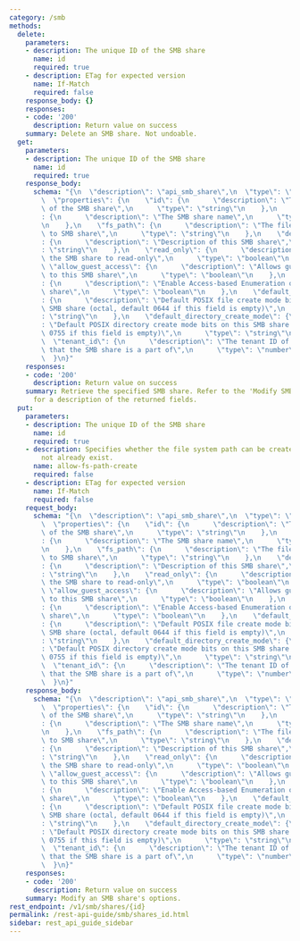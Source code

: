 ```yaml
---
category: /smb
methods:
  delete:
    parameters:
    - description: The unique ID of the SMB share
      name: id
      required: true
    - description: ETag for expected version
      name: If-Match
      required: false
    response_body: {}
    responses:
    - code: '200'
      description: Return value on success
    summary: Delete an SMB share. Not undoable.
  get:
    parameters:
    - description: The unique ID of the SMB share
      name: id
      required: true
    response_body:
      schema: "{\n  \"description\": \"api_smb_share\",\n  \"type\": \"object\",\n\
        \  \"properties\": {\n    \"id\": {\n      \"description\": \"The unique ID\
        \ of the SMB share\",\n      \"type\": \"string\"\n    },\n    \"share_name\"\
        : {\n      \"description\": \"The SMB share name\",\n      \"type\": \"string\"\
        \n    },\n    \"fs_path\": {\n      \"description\": \"The filesystem path\
        \ to SMB share\",\n      \"type\": \"string\"\n    },\n    \"description\"\
        : {\n      \"description\": \"Description of this SMB share\",\n      \"type\"\
        : \"string\"\n    },\n    \"read_only\": {\n      \"description\": \"Sets\
        \ the SMB share to read-only\",\n      \"type\": \"boolean\"\n    },\n   \
        \ \"allow_guest_access\": {\n      \"description\": \"Allows guest access\
        \ to this SMB share\",\n      \"type\": \"boolean\"\n    },\n    \"access_based_enumeration_enabled\"\
        : {\n      \"description\": \"Enable Access-based Enumeration on this SMB\
        \ share\",\n      \"type\": \"boolean\"\n    },\n    \"default_file_create_mode\"\
        : {\n      \"description\": \"Default POSIX file create mode bits on this\
        \ SMB share (octal, default 0644 if this field is empty)\",\n      \"type\"\
        : \"string\"\n    },\n    \"default_directory_create_mode\": {\n      \"description\"\
        : \"Default POSIX directory create mode bits on this SMB share (octal, default\
        \ 0755 if this field is empty)\",\n      \"type\": \"string\"\n    },\n  \
        \  \"tenant_id\": {\n      \"description\": \"The tenant ID of the tenant\
        \ that the SMB share is a part of\",\n      \"type\": \"number\"\n    }\n\
        \  }\n}"
    responses:
    - code: '200'
      description: Return value on success
    summary: Retrieve the specified SMB share. Refer to the 'Modify SMB share' method
      for a description of the returned fields.
  put:
    parameters:
    - description: The unique ID of the SMB share
      name: id
      required: true
    - description: Specifies whether the file system path can be created if it does
        not already exist.
      name: allow-fs-path-create
      required: false
    - description: ETag for expected version
      name: If-Match
      required: false
    request_body:
      schema: "{\n  \"description\": \"api_smb_share\",\n  \"type\": \"object\",\n\
        \  \"properties\": {\n    \"id\": {\n      \"description\": \"The unique ID\
        \ of the SMB share\",\n      \"type\": \"string\"\n    },\n    \"share_name\"\
        : {\n      \"description\": \"The SMB share name\",\n      \"type\": \"string\"\
        \n    },\n    \"fs_path\": {\n      \"description\": \"The filesystem path\
        \ to SMB share\",\n      \"type\": \"string\"\n    },\n    \"description\"\
        : {\n      \"description\": \"Description of this SMB share\",\n      \"type\"\
        : \"string\"\n    },\n    \"read_only\": {\n      \"description\": \"Sets\
        \ the SMB share to read-only\",\n      \"type\": \"boolean\"\n    },\n   \
        \ \"allow_guest_access\": {\n      \"description\": \"Allows guest access\
        \ to this SMB share\",\n      \"type\": \"boolean\"\n    },\n    \"access_based_enumeration_enabled\"\
        : {\n      \"description\": \"Enable Access-based Enumeration on this SMB\
        \ share\",\n      \"type\": \"boolean\"\n    },\n    \"default_file_create_mode\"\
        : {\n      \"description\": \"Default POSIX file create mode bits on this\
        \ SMB share (octal, default 0644 if this field is empty)\",\n      \"type\"\
        : \"string\"\n    },\n    \"default_directory_create_mode\": {\n      \"description\"\
        : \"Default POSIX directory create mode bits on this SMB share (octal, default\
        \ 0755 if this field is empty)\",\n      \"type\": \"string\"\n    },\n  \
        \  \"tenant_id\": {\n      \"description\": \"The tenant ID of the tenant\
        \ that the SMB share is a part of\",\n      \"type\": \"number\"\n    }\n\
        \  }\n}"
    response_body:
      schema: "{\n  \"description\": \"api_smb_share\",\n  \"type\": \"object\",\n\
        \  \"properties\": {\n    \"id\": {\n      \"description\": \"The unique ID\
        \ of the SMB share\",\n      \"type\": \"string\"\n    },\n    \"share_name\"\
        : {\n      \"description\": \"The SMB share name\",\n      \"type\": \"string\"\
        \n    },\n    \"fs_path\": {\n      \"description\": \"The filesystem path\
        \ to SMB share\",\n      \"type\": \"string\"\n    },\n    \"description\"\
        : {\n      \"description\": \"Description of this SMB share\",\n      \"type\"\
        : \"string\"\n    },\n    \"read_only\": {\n      \"description\": \"Sets\
        \ the SMB share to read-only\",\n      \"type\": \"boolean\"\n    },\n   \
        \ \"allow_guest_access\": {\n      \"description\": \"Allows guest access\
        \ to this SMB share\",\n      \"type\": \"boolean\"\n    },\n    \"access_based_enumeration_enabled\"\
        : {\n      \"description\": \"Enable Access-based Enumeration on this SMB\
        \ share\",\n      \"type\": \"boolean\"\n    },\n    \"default_file_create_mode\"\
        : {\n      \"description\": \"Default POSIX file create mode bits on this\
        \ SMB share (octal, default 0644 if this field is empty)\",\n      \"type\"\
        : \"string\"\n    },\n    \"default_directory_create_mode\": {\n      \"description\"\
        : \"Default POSIX directory create mode bits on this SMB share (octal, default\
        \ 0755 if this field is empty)\",\n      \"type\": \"string\"\n    },\n  \
        \  \"tenant_id\": {\n      \"description\": \"The tenant ID of the tenant\
        \ that the SMB share is a part of\",\n      \"type\": \"number\"\n    }\n\
        \  }\n}"
    responses:
    - code: '200'
      description: Return value on success
    summary: Modify an SMB share's options.
rest_endpoint: /v1/smb/shares/{id}
permalink: /rest-api-guide/smb/shares_id.html
sidebar: rest_api_guide_sidebar
---
```

